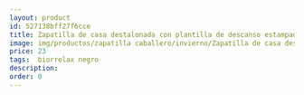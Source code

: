 ```yaml
---
layout: product
id: 527138bff27f6cce
title: Zapatilla de casa destalonada con plantilla de descanso estampada
image: img/productos/zapatilla caballero/invierno/Zapatilla de casa destalonada con plantilla de descanso estampada=23= biorrelax negro.webp
price: 23
tags:  biorrelax negro
description: 
order: 0
---
```

